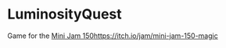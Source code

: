 # LuminosityQuest
Game for the [Mini Jam 150](https://itch.io/jam/mini-jam-150-magic)https://itch.io/jam/mini-jam-150-magic
